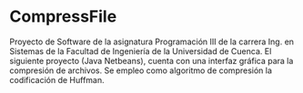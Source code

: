 # CompressFile
Proyecto de Software de la asignatura Programación III de la carrera Ing. en Sistemas de la Facultad de Ingeniería de la Universidad de Cuenca. El siguiente proyecto (Java Netbeans), cuenta con una interfaz gráfica para la compresión de archivos. Se empleo como algoritmo de compresión la codificación de Huffman.
